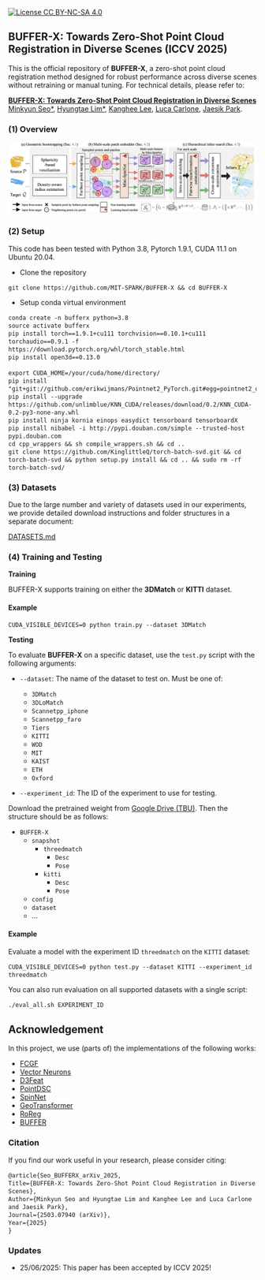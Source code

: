 [![License CC BY-NC-SA 4.0](https://img.shields.io/badge/license-CC4.0-blue.svg)](https://creativecommons.org/licenses/by-nc-sa/4.0/legalcode)
## BUFFER-X: Towards Zero-Shot Point Cloud Registration in Diverse Scenes (ICCV 2025)

This is the official repository of **BUFFER-X**, a zero-shot point cloud registration method designed for robust performance across diverse scenes without retraining or manual tuning. For technical details, please refer to:

**[BUFFER-X: Towards Zero-Shot Point Cloud Registration in Diverse Scenes](https://arxiv.org/abs/2503.07940)**  <br />
[Minkyun Seo*](https://scholar.google.com/citations?user=esoiHnYAAAAJ&hl=en), [Hyungtae Lim*](https://scholar.google.com/citations?user=S1A3nbIAAAAJ&hl=en), [Kanghee Lee](https://scholar.google.com/citations?user=s-haNkwAAAAJ&hl=en), [Luca Carlone](https://scholar.google.com/citations?user=U4kKRdMAAAAJ&hl=it), [Jaesik Park](https://scholar.google.com/citations?user=_3q6KBIAAAAJ&hl=en). <br />

<!-- **[[Paper](https://arxiv.org/abs/2503.07940)] [Video] [Project page]** <br /> -->


### (1) Overview
![fig1](fig/BUFFER-X_Overview.png)


### (2) Setup
This code has been tested with Python 3.8, Pytorch 1.9.1, CUDA 11.1 on Ubuntu 20.04.
 
- Clone the repository 
```
git clone https://github.com/MIT-SPARK/BUFFER-X && cd BUFFER-X
```
- Setup conda virtual environment
```
conda create -n bufferx python=3.8
source activate bufferx
pip install torch==1.9.1+cu111 torchvision==0.10.1+cu111 torchaudio==0.9.1 -f https://download.pytorch.org/whl/torch_stable.html
pip install open3d==0.13.0

export CUDA_HOME=/your/cuda/home/directory/
pip install "git+git://github.com/erikwijmans/Pointnet2_PyTorch.git#egg=pointnet2_ops&subdirectory=pointnet2_ops_lib"
pip install --upgrade https://github.com/unlimblue/KNN_CUDA/releases/download/0.2/KNN_CUDA-0.2-py3-none-any.whl
pip install ninja kornia einops easydict tensorboard tensorboardX
pip install nibabel -i http://pypi.douban.com/simple --trusted-host pypi.douban.com
cd cpp_wrappers && sh compile_wrappers.sh && cd ..
git clone https://github.com/KinglittleQ/torch-batch-svd.git && cd torch-batch-svd && python setup.py install && cd .. && sudo rm -rf torch-batch-svd/
```

### (3) Datasets

Due to the large number and variety of datasets used in our experiments, we provide detailed download instructions and folder structures in a separate document:

[DATASETS.md](dataset/DATASETS.md)

### (4) Training and Testing

**Training**

BUFFER-X supports training on either the **3DMatch** or **KITTI** dataset.  

#### Example
```
CUDA_VISIBLE_DEVICES=0 python train.py --dataset 3DMatch
```

**Testing**

To evaluate **BUFFER-X** on a specific dataset, use the `test.py` script with the following arguments:

- `--dataset`: The name of the dataset to test on. Must be one of:
    - `3DMatch`
    - `3DLoMatch`
    - `Scannetpp_iphone`
    - `Scannetpp_faro`
    - `Tiers`
    - `KITTI`
    - `WOD`
    - `MIT`
    - `KAIST`
    - `ETH`
    - `Oxford`

- `--experiment_id`: The ID of the experiment to use for testing.

Download the pretrained weight from [Google Drive (TBU)](TBU).
Then the structure should be as follows:
- `BUFFER-X`
    - `snapshot`
        - `threedmatch`
            - `Desc`
            - `Pose`
        - `kitti`
            - `Desc`
            - `Pose`
    - `config`
    - `dataset`
    - ...

#### Example  
Evaluate a model with the experiment ID `threedmatch` on the `KITTI` dataset:
```
CUDA_VISIBLE_DEVICES=0 python test.py --dataset KITTI --experiment_id threedmatch
```

You can also run evaluation on all supported datasets with a single script:

```bash
./eval_all.sh EXPERIMENT_ID
```

## Acknowledgement

In this project, we use (parts of) the implementations of the following works:

* [FCGF](https://github.com/chrischoy/FCGF)
* [Vector Neurons](https://github.com/FlyingGiraffe/vnn)
* [D3Feat](https://github.com/XuyangBai/D3Feat.pytorch)
* [PointDSC](https://github.com/XuyangBai/PointDSC)
* [SpinNet](https://github.com/QingyongHu/SpinNet)
* [GeoTransformer](https://github.com/qinzheng93/GeoTransformer)
* [RoReg](https://github.com/HpWang-whu/RoReg)
* [BUFFER](https://github.com/SYSU-SAIL/BUFFER)

### Citation
If you find our work useful in your research, please consider citing:

    @article{Seo_BUFFERX_arXiv_2025,
    Title={BUFFER-X: Towards Zero-Shot Point Cloud Registration in Diverse Scenes},
    Author={Minkyun Seo and Hyungtae Lim and Kanghee Lee and Luca Carlone and Jaesik Park},
    Journal={2503.07940 (arXiv)},
    Year={2025}
    }

### Updates
* 25/06/2025: This paper has been accepted by ICCV 2025!